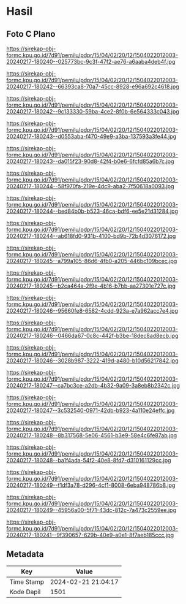 # Hasil

## Foto C Plano

https://sirekap-obj-formc.kpu.go.id/7d91/pemilu/pdpr/15/04/02/20/12/1504022012003-20240217-180240--025773bc-9c3f-47f2-ae76-a6aaba4deb4f.jpg

https://sirekap-obj-formc.kpu.go.id/7d91/pemilu/pdpr/15/04/02/20/12/1504022012003-20240217-180242--66393ca8-70a7-45cc-8928-e96a692c4618.jpg

https://sirekap-obj-formc.kpu.go.id/7d91/pemilu/pdpr/15/04/02/20/12/1504022012003-20240217-180242--9c133330-59ba-4ce2-8f0b-6e564333c043.jpg

https://sirekap-obj-formc.kpu.go.id/7d91/pemilu/pdpr/15/04/02/20/12/1504022012003-20240217-180243--d0553aba-f470-49e9-a3ba-137593a3fe44.jpg

https://sirekap-obj-formc.kpu.go.id/7d91/pemilu/pdpr/15/04/02/20/12/1504022012003-20240217-180243--da015f23-90d8-42f4-b0e6-6fcfd85a6b7c.jpg

https://sirekap-obj-formc.kpu.go.id/7d91/pemilu/pdpr/15/04/02/20/12/1504022012003-20240217-180244--58f970fa-219e-4dc9-aba2-7f50618a0093.jpg

https://sirekap-obj-formc.kpu.go.id/7d91/pemilu/pdpr/15/04/02/20/12/1504022012003-20240217-180244--bed84b0b-b523-46ca-bdf6-ee5e21d31284.jpg

https://sirekap-obj-formc.kpu.go.id/7d91/pemilu/pdpr/15/04/02/20/12/1504022012003-20240217-180244--ab618fd0-931b-4100-bd9b-72b4d3076172.jpg

https://sirekap-obj-formc.kpu.go.id/7d91/pemilu/pdpr/15/04/02/20/12/1504022012003-20240217-180245--a799a105-86d6-4fb0-a205-446bc109bcec.jpg

https://sirekap-obj-formc.kpu.go.id/7d91/pemilu/pdpr/15/04/02/20/12/1504022012003-20240217-180245--b2ca464a-2f9e-4b16-b7bb-aa27301e727c.jpg

https://sirekap-obj-formc.kpu.go.id/7d91/pemilu/pdpr/15/04/02/20/12/1504022012003-20240217-180246--95660fe8-6582-4cdd-923a-e7a962acc7e4.jpg

https://sirekap-obj-formc.kpu.go.id/7d91/pemilu/pdpr/15/04/02/20/12/1504022012003-20240217-180246--0466da67-0c8c-442f-b3be-18dec8ad8ecb.jpg

https://sirekap-obj-formc.kpu.go.id/7d91/pemilu/pdpr/15/04/02/20/12/1504022012003-20240217-180246--3028b987-3222-419d-a480-b10d56217842.jpg

https://sirekap-obj-formc.kpu.go.id/7d91/pemilu/pdpr/15/04/02/20/12/1504022012003-20240217-180247--ca7bc3ce-a2db-4b32-9a09-3a8eb8b2342c.jpg

https://sirekap-obj-formc.kpu.go.id/7d91/pemilu/pdpr/15/04/02/20/12/1504022012003-20240217-180247--3c532540-0971-42db-b923-4a110e24effc.jpg

https://sirekap-obj-formc.kpu.go.id/7d91/pemilu/pdpr/15/04/02/20/12/1504022012003-20240217-180248--8b317568-5e06-4561-b3e9-58e4c6fe87ab.jpg

https://sirekap-obj-formc.kpu.go.id/7d91/pemilu/pdpr/15/04/02/20/12/1504022012003-20240217-180248--ba1f4ada-54f2-40e8-8fd7-d310161129cc.jpg

https://sirekap-obj-formc.kpu.go.id/7d91/pemilu/pdpr/15/04/02/20/12/1504022012003-20240217-180249--f1df3a78-d296-4cf1-8008-6eba948786b8.jpg

https://sirekap-obj-formc.kpu.go.id/7d91/pemilu/pdpr/15/04/02/20/12/1504022012003-20240217-180249--45956a00-5f71-43dc-812c-7a473c2559ee.jpg

https://sirekap-obj-formc.kpu.go.id/7d91/pemilu/pdpr/15/04/02/20/12/1504022012003-20240217-180241--9f390657-629b-40e9-a0e1-8f7aeb185ccc.jpg


## Metadata

| Key        | Value               |
| ---------- | ------------------- |
| Time Stamp | 2024-02-21 21:04:17 |
| Kode Dapil | 1501                |



